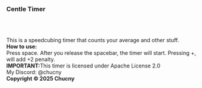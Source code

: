 <!DOCTYPE html><html><head><title>Centle Timer</title></head><h3>Centle Timer</h3><br><br><p>This is a speedcubing timer that counts your average and other stuff. <br> <strong>How to use:</strong><br>Press space. After you release the spacebar, the timer will start. Pressing +, will add +2 penalty. <br><strong>IMPORTANT:</strong>This timer is licensed under Apache License 2.0<br>My Discord: @chucny<br><strong>Copyright &copy; 2025 Chucny</strong></p></html>
